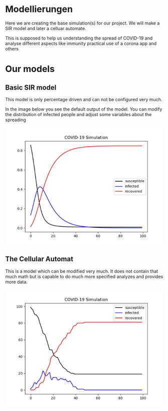 # Modellierungen

Here we are creating the base simulation(s) for our project. We will make a SIR model and later a celluar automate.

This is supposed to help us understanding the spread of COVID-19 and analyse different aspects like immunity practical use of a corona app and others

# Our models
## Basic SIR model

This model is only percentage driven and can not be configured very much.

In the image below you see the default output of the model. You can modify the distribution of infected people and adjust some variables about the spreading

![Alt-Text](basic_SIR.png "basic SIR model")

## The Cellular Automat

This is a model which can be modified very much. It does not contain that much math but is capable to do much more specified analyzes and provides more data.

![Alt-Text](Cellular_Automat.png "basic SIR model")